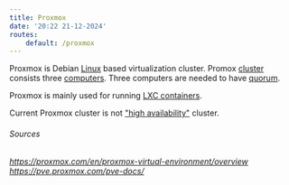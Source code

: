 ```yaml
---
title: Proxmox
date: '20:22 21-12-2024'
routes:
    default: /proxmox
---
```


Proxmox is Debian [Linux](/linux) based virtualization cluster. Promox [cluster](/https://pve.proxmox.com/pve-docs/chapter-pvecm.html) consists three [computers](/amd64-computers). Three computers are needed to have [quorum](/https://pve.proxmox.com/pve-docs/chapter-pvecm.html).

Proxmox is mainly used for running [LXC containers](/lxc).

Current Proxmox cluster is not ["high availability"](https://pve.proxmox.com/pve-docs/chapter-ha-manager.html) cluster.

###### Sources
_https://proxmox.com/en/proxmox-virtual-environment/overview_
_https://pve.proxmox.com/pve-docs/_